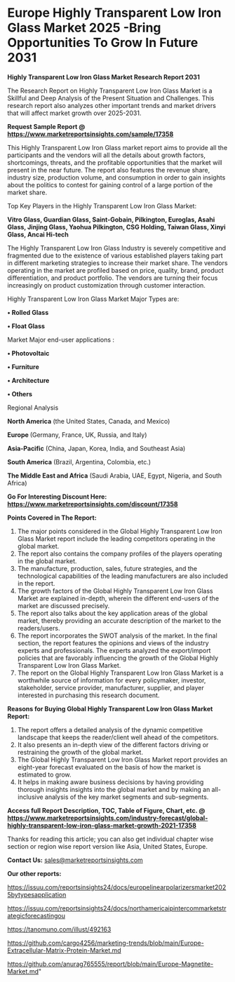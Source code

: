 # Europe Highly Transparent Low Iron Glass Market 2025 -Bring Opportunities To Grow In Future 2031

<strong>Highly Transparent Low Iron Glass Market Research Report 2031</strong>

The Research Report on Highly Transparent Low Iron Glass Market is a Skillful and Deep Analysis of the Present Situation and Challenges. This research report also analyzes other important trends and market drivers that will affect market growth over 2025-2031.

<strong>Request Sample Report @ <a href=https://www.marketreportsinsights.com/sample/17358>https://www.marketreportsinsights.com/sample/17358</a></strong>

This Highly Transparent Low Iron Glass market report aims to provide all the participants and the vendors will all the details about growth factors, shortcomings, threats, and the profitable opportunities that the market will present in the near future. The report also features the revenue share, industry size, production volume, and consumption in order to gain insights about the politics to contest for gaining control of a large portion of the market share.

Top Key Players in the Highly Transparent Low Iron Glass Market:

<strong>Vitro Glass, Guardian Glass, Saint-Gobain, Pilkington, Euroglas, Asahi Glass, Jinjing Glass, Yaohua Pilkington, CSG Holding, Taiwan Glass, Xinyi Glass, Ancai Hi-tech</strong>

The Highly Transparent Low Iron Glass Industry is severely competitive and fragmented due to the existence of various established players taking part in different marketing strategies to increase their market share. The vendors operating in the market are profiled based on price, quality, brand, product differentiation, and product portfolio. The vendors are turning their focus increasingly on product customization through customer interaction.

Highly Transparent Low Iron Glass Market Major Types are:

<strong>• Rolled Glass

• Float Glass</strong>

Market Major end-user applications :

<strong>• Photovoltaic

• Furniture

• Architecture

• Others</strong>

Regional Analysis

</u><strong><b>North America</b></strong> (the United States, Canada, and Mexico)

<strong><b>Europe </b></strong>(Germany, France, UK, Russia, and Italy)

<strong><b>Asia-Pacific</b></strong> (China, Japan, Korea, India, and Southeast Asia)

<strong><b>South America</b></strong> (Brazil, Argentina, Colombia, etc.)

<strong><b>The Middle East and Africa</b></strong> (Saudi Arabia, UAE, Egypt, Nigeria, and South Africa)

<strong>Go For Interesting Discount Here: <a href=https://www.marketreportsinsights.com/discount/17358>https://www.marketreportsinsights.com/discount/17358</a></strong>

<strong>Points Covered in The Report:</strong>
<ol>
  <li>The major points considered in the Global Highly Transparent Low Iron Glass Market report include the leading competitors operating in the global market.</li>
  <li>The report also contains the company profiles of the players operating in the global market.</li>
  <li>The manufacture, production, sales, future strategies, and the technological capabilities of the leading manufacturers are also included in the report.</li>
  <li>The growth factors of the Global Highly Transparent Low Iron Glass Market are explained in-depth, wherein the different end-users of the market are discussed precisely.</li>
  <li>The report also talks about the key application areas of the global market, thereby providing an accurate description of the market to the readers/users.</li>
  <li>The report incorporates the SWOT analysis of the market. In the final section, the report features the opinions and views of the industry experts and professionals. The experts analyzed the export/import policies that are favorably influencing the growth of the Global Highly Transparent Low Iron Glass Market.</li>
  <li>The report on the Global Highly Transparent Low Iron Glass Market is a worthwhile source of information for every policymaker, investor, stakeholder, service provider, manufacturer, supplier, and player interested in purchasing this research document.</li>
</ol>
<strong>Reasons for Buying Global Highly Transparent Low Iron Glass Market Report:</strong>

<ol>
  <li>The report offers a detailed analysis of the dynamic competitive landscape that keeps the reader/client well ahead of the competitors.</li>
  <li>It also presents an in-depth view of the different factors driving or restraining the growth of the global market.</li>
  <li>The Global Highly Transparent Low Iron Glass Market report provides an eight-year forecast evaluated on the basis of how the market is estimated to grow.</li>
  <li>It helps in making aware business decisions by having providing thorough insights insights into the global market and by making an all-inclusive analysis of the key market segments and sub-segments.</li>
</ol>
<strong>Access full Report Description, TOC, Table of Figure, Chart, etc. @ <a href=https://www.marketreportsinsights.com/industry-forecast/global-highly-transparent-low-iron-glass-market-growth-2021-17358>https://www.marketreportsinsights.com/industry-forecast/global-highly-transparent-low-iron-glass-market-growth-2021-17358</a></strong>


Thanks for reading this article; you can also get individual chapter wise section or region wise report version like Asia, United States, Europe.

<strong>Contact Us:</strong>
sales@marketreportsinsights.com

<strong>Our other reports:</strong>

<a href=https://issuu.com/reportsinsights24/docs/europelinearpolarizersmarket2025bytypesapplication>https://issuu.com/reportsinsights24/docs/europelinearpolarizersmarket2025bytypesapplication</a>

<a href=https://issuu.com/reportsinsights24/docs/northamericaipintercommarketstrategicforecastingou>https://issuu.com/reportsinsights24/docs/northamericaipintercommarketstrategicforecastingou</a>

<a href=https://tanomuno.com/illust/492163>https://tanomuno.com/illust/492163</a>

<a href=https://github.com/cargo4256/marketing-trends/blob/main/Europe-Extracellular-Matrix-Protein-Market.md>https://github.com/cargo4256/marketing-trends/blob/main/Europe-Extracellular-Matrix-Protein-Market.md</a>

<a href=https://github.com/anurag765555/report/blob/main/Europe-Magnetite-Market.md>https://github.com/anurag765555/report/blob/main/Europe-Magnetite-Market.md</a>"
